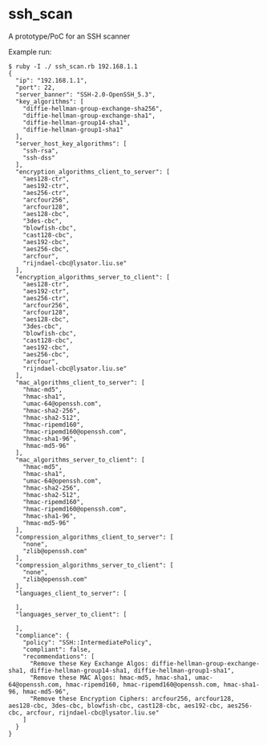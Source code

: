 # ssh_scan
A prototype/PoC for an SSH scanner

Example run:

    $ ruby -I ./ ssh_scan.rb 192.168.1.1
    {
      "ip": "192.168.1.1",
      "port": 22,
      "server_banner": "SSH-2.0-OpenSSH_5.3",
      "key_algorithms": [
        "diffie-hellman-group-exchange-sha256",
        "diffie-hellman-group-exchange-sha1",
        "diffie-hellman-group14-sha1",
        "diffie-hellman-group1-sha1"
      ],
      "server_host_key_algorithms": [
        "ssh-rsa",
        "ssh-dss"
      ],
      "encryption_algorithms_client_to_server": [
        "aes128-ctr",
        "aes192-ctr",
        "aes256-ctr",
        "arcfour256",
        "arcfour128",
        "aes128-cbc",
        "3des-cbc",
        "blowfish-cbc",
        "cast128-cbc",
        "aes192-cbc",
        "aes256-cbc",
        "arcfour",
        "rijndael-cbc@lysator.liu.se"
      ],
      "encryption_algorithms_server_to_client": [
        "aes128-ctr",
        "aes192-ctr",
        "aes256-ctr",
        "arcfour256",
        "arcfour128",
        "aes128-cbc",
        "3des-cbc",
        "blowfish-cbc",
        "cast128-cbc",
        "aes192-cbc",
        "aes256-cbc",
        "arcfour",
        "rijndael-cbc@lysator.liu.se"
      ],
      "mac_algorithms_client_to_server": [
        "hmac-md5",
        "hmac-sha1",
        "umac-64@openssh.com",
        "hmac-sha2-256",
        "hmac-sha2-512",
        "hmac-ripemd160",
        "hmac-ripemd160@openssh.com",
        "hmac-sha1-96",
        "hmac-md5-96"
      ],
      "mac_algorithms_server_to_client": [
        "hmac-md5",
        "hmac-sha1",
        "umac-64@openssh.com",
        "hmac-sha2-256",
        "hmac-sha2-512",
        "hmac-ripemd160",
        "hmac-ripemd160@openssh.com",
        "hmac-sha1-96",
        "hmac-md5-96"
      ],
      "compression_algorithms_client_to_server": [
        "none",
        "zlib@openssh.com"
      ],
      "compression_algorithms_server_to_client": [
        "none",
        "zlib@openssh.com"
      ],
      "languages_client_to_server": [

      ],
      "languages_server_to_client": [

      ],
      "compliance": {
        "policy": "SSH::IntermediatePolicy",
        "compliant": false,
        "recommendations": [
          "Remove these Key Exchange Algos: diffie-hellman-group-exchange-sha1, diffie-hellman-group14-sha1, diffie-hellman-group1-sha1",
          "Remove these MAC Algos: hmac-md5, hmac-sha1, umac-64@openssh.com, hmac-ripemd160, hmac-ripemd160@openssh.com, hmac-sha1-96, hmac-md5-96",
          "Remove these Encryption Ciphers: arcfour256, arcfour128, aes128-cbc, 3des-cbc, blowfish-cbc, cast128-cbc, aes192-cbc, aes256-cbc, arcfour, rijndael-cbc@lysator.liu.se"
        ]
      }
    }
